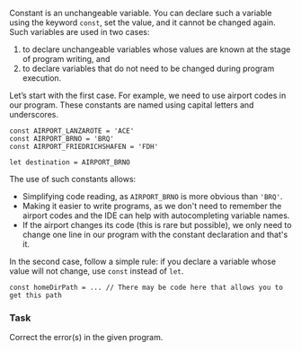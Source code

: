 Constant is an unchangeable variable. You can declare such a variable using the keyword `const`, set the value, and it cannot be changed again.
Such variables are used in two cases:
1. to declare unchangeable variables whose values are known at the stage of program writing, and
2. to declare variables that do not need to be changed during program execution.

Let’s start with the first case. For example, we need to use airport codes in our program.
These constants are named using capital letters and underscores.
```
const AIRPORT_LANZAROTE = 'ACE'
const AIRPORT_BRNO = 'BRQ'
const AIRPORT_FRIEDRICHSHAFEN = 'FDH'

let destination = AIRPORT_BRNO
```

The use of such constants allows:
- Simplifying code reading, as `AIRPORT_BRNO` is more obvious than `'BRQ'`.
- Making it easier to write programs, as we don't need to remember the airport codes and the IDE can help with autocompleting variable names.
- If the airport changes its code (this is rare but possible), we only need to change one line in our program with the constant declaration and that's it.

In the second case, follow a simple rule: if you declare a variable whose value will not change, use `const` instead of `let`.

```
const homeDirPath = ... // There may be code here that allows you to get this path
```
### Task
Correct the error(s) in the given program. 
